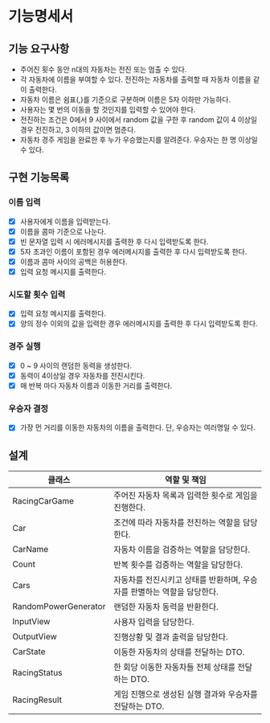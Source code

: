 # 기능명세서

## 기능 요구사항

* 주어진 횟수 동안 n대의 자동차는 전진 또는 멈출 수 있다.
* 각 자동차에 이름을 부여할 수 있다. 전진하는 자동차를 출력할 때 자동차 이름을 같이 출력한다.
* 자동차 이름은 쉼표(,)를 기준으로 구분하며 이름은 5자 이하만 가능하다.
* 사용자는 몇 번의 이동을 할 것인지를 입력할 수 있어야 한다.
* 전진하는 조건은 0에서 9 사이에서 random 값을 구한 후 random 값이 4 이상일 경우 전진하고, 3 이하의 값이면 멈춘다.
* 자동차 경주 게임을 완료한 후 누가 우승했는지를 알려준다. 우승자는 한 명 이상일 수 있다.

## 구현 기능목록

### 이름 입력

- [X] 사용자에게 이름을 입력받는다.
- [X] 이름을 콤마 기준으로 나눈다.
- [X] 빈 문자열 입력 시 에러메시지를 출력한 후 다시 입력받도록 한다.
- [X] 5자 초과인 이름이 포함된 경우 에러메시지를 출력한 후 다시 입력받도록 한다.
- [X] 이름과 콤마 사이의 공백은 허용한다.
- [X] 입력 요청 메시지를 출력한다.

### 시도할 횟수 입력

- [x] 입력 요청 메시지를 출력한다.
- [x] 양의 정수 이외의 값을 입력한 경우 에러메시지를 출력한 후 다시 입력받도록 한다.

### 경주 실행

- [X] 0 ~ 9 사이의 랜덤한 동력을 생성한다.
- [X] 동력이 4이상일 경우 자동차를 전진시킨다.
- [X] 매 반복 마다 자동차 이름과 이동한 거리를 출력한다.

### 우승자 결정

- [X] 가장 먼 거리를 이동한 자동차의 이름을 출력한다. 단, 우승자는 여러명일 수 있다.

## 설계

<table>
<thead>
  <tr>
    <th>클래스</th>
    <th>역할 및 책임</th>
  </tr>
</thead>
<tbody>
  <tr>
    <td>RacingCarGame</td>
    <td>주어진 자동차 목록과 입력한 횟수로 게임을 진행한다.</td>
  </tr>
  <tr>
    <td>Car</td>
    <td>조건에 따라 자동차를 전진하는 역할을 담당한다.</td>
  </tr>
  <tr>
    <td>CarName</td>
    <td>자동차 이름을 검증하는 역할을 담당한다.</td>
  </tr>
  <tr>
    <td>Count</td>
    <td>반복 횟수를 검증하는 역할을 담당한다.</td>
  </tr>
  <tr>
    <td>Cars</td>
    <td>자동차를 전진시키고 상태를 반환하며, 우승자를 판별하는 역할을 담당한다.</td>
  </tr>
  <tr>
    <td>RandomPowerGenerator</td>
    <td>랜덤한 자동차 동력을 반환한다.</td>
  </tr>
  <tr>
    <td>InputView</td>
    <td>사용자 입력을 담당한다.</td>
  </tr>
  <tr>
    <td>OutputView</td>
    <td>진행상황 및 결과 출력을 담당한다.</td>
  </tr>
<tr>
    <td>CarState</td>
    <td>이동한 자동차의 상태를 전달하는 DTO.</td>
  </tr>
<tr>
    <td>RacingStatus</td>
    <td>한 회당 이동한 자동차들 전체 상태를 전달하는 DTO.</td>
  </tr>
<tr>
    <td>RacingResult</td>
    <td>게임 진행으로 생성된 실행 결과와 우승자를 전달하는 DTO.</td>
  </tr>
</tbody>
</table>